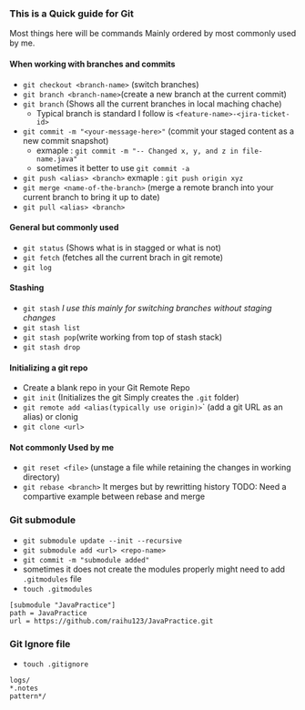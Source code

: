 ### This is a Quick guide for Git

Most things here will be commands Mainly ordered by most commonly used by me. 

#### When working with branches and commits
- `git checkout <branch-name>` (switch branches)
- `git branch <branch-name>`(create a new branch at the current commit)
- `git branch` (Shows all the current branches in local maching chache)
  - Typical branch is standard I follow is `<feature-name>-<jira-ticket-id>`
- `git commit -m "<your-message-here>"` (commit your staged content as a new commit snapshot)
  - exmaple : `git commit -m "-- Changed x, y, and z in file-name.java"`
  - sometimes it better to use `git commit -a`
- `git push <alias> <branch>` exmaple : `git push origin xyz`
- `git merge <name-of-the-branch>` (merge a remote branch into your current branch to bring it up to date)
- `git pull <alias> <branch>`

#### General but commonly used
- `git status` (Shows what is in stagged or what is not)
- `git fetch` (fetches all the current brach in git remote)
- `git log`

#### Stashing
- `git stash` *I use this mainly for switching branches without staging changes*
- `git stash list`
- `git stash pop`(write working from top of stash stack)
- `git stash drop`

#### Initializing a git repo
- Create a blank repo in your Git Remote Repo
- `git init` (Initializes the git Simply creates the `.git` folder)
- `git remote add <alias(typically use origin)>`<url>` (add a git URL as an alias)
or clonig
-  `git clone <url>`

#### Not commonly Used by me
- `git reset <file>` (unstage a file while retaining the changes in working directory)
- `git rebase <branch>` It merges but by rewritting history TODO: Need a compartive example between rebase and merge

### Git submodule
- `git submodule update --init --recursive`
- `git submodule add <url> <repo-name>`
- `git commit -m "submodule added"`
- sometimes it does not create the modules properly might need to add `.gitmodules` file
- `touch .gitmodules`
 ```text
[submodule "JavaPractice"]
path = JavaPractice
url = https://github.com/raihu123/JavaPractice.git
```

### Git Ignore file
- `touch .gitignore`
```cli
logs/
*.notes
pattern*/
```


